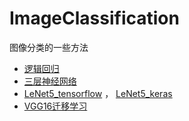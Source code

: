 # ImageClassification
图像分类的一些方法


- [逻辑回归](blob/master/逻辑回归/逻辑回归.ipynb)
- [三层神经网络](/三层神经网络.ipynb)
- [LeNet5_tensorflow](/LeNet5_tensorflow.ipynb.ipynb) ， [LeNet5_keras](/LeNet5_keras.ipynb)
- [VGG16迁移学习](/VGG16迁移学习.ipynb)

